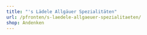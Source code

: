 ```yaml
---
title: "'s Lädele Allgäuer Spezialitäten"
url: /pfronten/s-laedele-allgaeuer-spezialitaeten/
shop: Andenken
---
```

